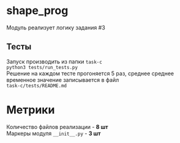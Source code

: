 # shape_prog
Модуль реализует логику задания #3

## Тесты
Запуск производить из папки `task-c`<br>
`python3 tests/run_tests.py` <br>
Решение на каждом тесте прогоняется 5 раз,
среднее среднее временное значение записывается в файл<br>
`task-c/tests/README.md`


# Метрики
Количество файлов реализации - **8 шт<br>**
Маркеры модуля `__init__.py` - **3 шт**
